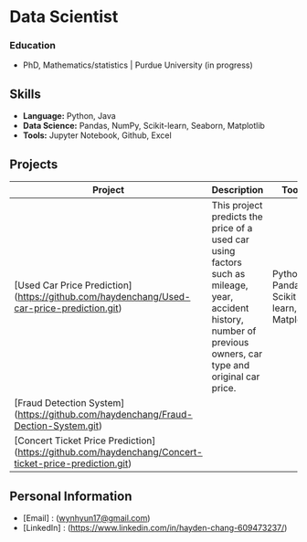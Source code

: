 # Data Scientist

### Education
- PhD,  Mathematics/statistics | Purdue University (in progress)

## Skills
- **Language:** Python, Java
- **Data Science:** Pandas, NumPy, Scikit-learn, Seaborn, Matplotlib
- **Tools:** Jupyter Notebook, Github, Excel


## Projects
| Project | Description | Tools |
|---------| ------------|-------|
| [Used Car Price Prediction] (https://github.com/haydenchang/Used-car-price-prediction.git) | This project predicts the price of a used car using factors such as mileage, year, accident history, number of previous owners, car type and original car price. | Python, Pandas, Scikit-learn, Matplotlib |
| [Fraud Detection System] (https://github.com/haydenchang/Fraud-Dection-System.git) |  |  |
| [Concert Ticket Price Prediction] (https://github.com/haydenchang/Concert-ticket-price-prediction.git) |  |  |

## Personal Information
- [Email] : (wynhyun17@gmail.com)
- [LinkedIn] : (https://www.linkedin.com/in/hayden-chang-609473237/)
